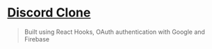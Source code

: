 # [Discord Clone](https://discord-clone-9ad73.web.app/)

> Built using React Hooks, OAuth authentication with Google and Firebase
